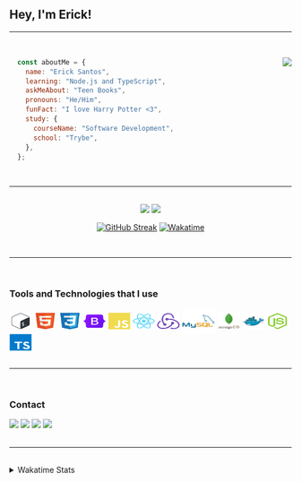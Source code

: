 ## Hey, I'm Erick!

---
</br>
<div align="center">
  <img height="200px" align="right" style="margin-left:30px;" src="https://media.tumblr.com/tumblr_m4vjobYRbG1qj3ir1.gif" />
  <div align="left" style="display: inline_block" markdown="1">
    
```js
  const aboutMe = {
    name: "Erick Santos",
    learning: "Node.js and TypeScript",
    askMeAbout: "Teen Books",
    pronouns: "He/Him",
    funFact: "I love Harry Potter <3",
    study: {
      courseName: "Software Development",
      school: "Trybe",
    },
  };
```
    
  </div>
</div>
</br>

---

</br>
<div align="center">
  <img height="180em" src="https://github-readme-stats.vercel.app/api?username=erick-ol&show_icons=true&theme=dracula&include_all_commits=true&count_private=true&icon_color=2FC18C&title_color=2FC18C&bg_color=1A1D21"/>
  <img height="180em" src="https://github-readme-stats.vercel.app/api/top-langs/?username=erick-ol&layout=compact&langs_count=7&theme=dracula&title_color=2FC18C&bg_color=1A1D21"/>
      
  [![GitHub Streak](https://github-readme-streak-stats.herokuapp.com/?user=erick-ol&theme=dark&fire=2FC18C&ring=2FC18C&background=1A1D21&currStreakLabel=2FC18C)](https://git.io/streak-stats)
  [![Wakatime](https://github-readme-stats.vercel.app/api/wakatime?username=erick_ol&layout=compact&theme=dracula&title_color=2FC18C&bg_color=1A1D21)](https://wakatime.com/@erick_ol)
      
</div>
</br>

---

</br>

### Tools and Technologies that I use

<div>
  <img align="center" alt="bash" height="30" width="40" src="https://raw.githubusercontent.com/devicons/devicon/master/icons/bash/bash-original.svg">
  <img align="center" alt="HTML" height="30" width="40" src="https://raw.githubusercontent.com/devicons/devicon/master/icons/html5/html5-original.svg">
  <img align="center" alt="CSS" height="30" width="40" src="https://raw.githubusercontent.com/devicons/devicon/master/icons/css3/css3-original.svg">
  <img align="center" alt="bootstrap" height="30" width="40" src="https://raw.githubusercontent.com/devicons/devicon/master/icons/bootstrap/bootstrap-original.svg">
  <img align="center" alt="Js" height="30" width="40" src="https://raw.githubusercontent.com/devicons/devicon/master/icons/javascript/javascript-plain.svg">
  <img align="center" alt="React" height="30" width="40" src="https://raw.githubusercontent.com/devicons/devicon/master/icons/react/react-original.svg">
  <img align="center" alt="redux" height="30" width="40" src="https://raw.githubusercontent.com/devicons/devicon/master/icons/redux/redux-original.svg">
  <img align="center" alt="mysql" height="45" width="60" src="https://raw.githubusercontent.com/devicons/devicon/master/icons/mysql/mysql-original-wordmark.svg">
  <img align="center" alt="mongodb" height="30" width="40" src="https://raw.githubusercontent.com/devicons/devicon/master/icons/mongodb/mongodb-original-wordmark.svg">
  <img align="center" alt="Docker" height="30" width="40" src="https://raw.githubusercontent.com/devicons/devicon/master/icons/docker/docker-original.svg">
  <img align="center" alt="Node.js" height="30" width="40" src="https://raw.githubusercontent.com/devicons/devicon/master/icons/nodejs/nodejs-original.svg">
  <img align="center" alt="TypeScript.js" height="30" width="40" src="https://raw.githubusercontent.com/devicons/devicon/master/icons/typescript/typescript-original.svg">
</div>
</br>

---

</br>

### Contact

<div>
  <a href="https://www.linkedin.com/in/erickosantos/" target="_blank"><img src="https://img.shields.io/badge/-LinkedIn-%230077B5?style=for-the-badge&logo=linkedin&logoColor=white" target="_blank"></a> 
  <a href = "mailto:erickosantos.dev@gmail.com"><img src="https://img.shields.io/badge/-Gmail-%23333?style=for-the-badge&logo=gmail&logoColor=white" target="_blank"></a>
  <a href="https://instagram.com/rick.ods" target="_blank"><img src="https://img.shields.io/badge/-Instagram-%23E4405F?style=for-the-badge&logo=instagram&logoColor=white" target="_blank"></a>
 <a href="https://discord.com/users/692041528415223898" target="_blank"><img src="https://img.shields.io/badge/Discord-7289DA?style=for-the-badge&logo=discord&logoColor=white" target="_blank"></a> 
  
</div>
</br>

---

</br>

<details>
  <summary>Wakatime Stats</summary>
<br>
      
<!--START_SECTION:waka-->
![Code Time](http://img.shields.io/badge/Code%20Time-435%20hrs%2046%20mins-blue)

![Profile Views](http://img.shields.io/badge/Profile%20Views-12-blue)

**🐱 My GitHub Data** 

> 🏆 643 Contributions in the Year 2022
 > 
> 📦 225.8 kB Used in GitHub's Storage 
 > 
> 💼 Opted to Hire
 > 
> 📜 48 Public Repositories 
 > 
> 🔑 4 Private Repositories  
 > 
**I'm an Early 🐤** 

```text
🌞 Morning    68 commits     █░░░░░░░░░░░░░░░░░░░░░░░░   6.47% 
🌆 Daytime    561 commits    █████████████░░░░░░░░░░░░   53.38% 
🌃 Evening    414 commits    █████████░░░░░░░░░░░░░░░░   39.39% 
🌙 Night      8 commits      ░░░░░░░░░░░░░░░░░░░░░░░░░   0.76%

```
📅 **I'm Most Productive on Monday** 

```text
Monday       269 commits    ██████░░░░░░░░░░░░░░░░░░░   25.59% 
Tuesday      215 commits    █████░░░░░░░░░░░░░░░░░░░░   20.46% 
Wednesday    178 commits    ████░░░░░░░░░░░░░░░░░░░░░   16.94% 
Thursday     146 commits    ███░░░░░░░░░░░░░░░░░░░░░░   13.89% 
Friday       111 commits    ██░░░░░░░░░░░░░░░░░░░░░░░   10.56% 
Saturday     67 commits     █░░░░░░░░░░░░░░░░░░░░░░░░   6.37% 
Sunday       65 commits     █░░░░░░░░░░░░░░░░░░░░░░░░   6.18%

```


📊 **This Week I Spent My Time On** 

```text
⌚︎ Time Zone: America/Sao_Paulo

💬 Programming Languages: 
TypeScript               18 hrs 59 mins      █████████████████░░░░░░░░   69.56% 
CSS                      5 hrs 17 mins       ████░░░░░░░░░░░░░░░░░░░░░   19.4% 
JSON                     1 hr 45 mins        █░░░░░░░░░░░░░░░░░░░░░░░░   6.44% 
Ruby                     1 hr 13 mins        █░░░░░░░░░░░░░░░░░░░░░░░░   4.46% 
Other                    1 min               ░░░░░░░░░░░░░░░░░░░░░░░░░   0.08%

🔥 Editors: 
VS Code                  27 hrs 18 mins      █████████████████████████   100.0%

🐱‍💻 Projects: 
startfuture-frontend     9 hrs 52 mins       █████████░░░░░░░░░░░░░░░░   36.18% 
yuri                     9 hrs 6 mins        ████████░░░░░░░░░░░░░░░░░   33.38% 
yuri-cliente             6 hrs 51 mins       ██████░░░░░░░░░░░░░░░░░░░   25.14% 
yu-open-lib              1 hr 26 mins        █░░░░░░░░░░░░░░░░░░░░░░░░   5.3%

💻 Operating System: 
WSL                      27 hrs 18 mins      █████████████████████████   100.0%

```

**I Mostly Code in JavaScript** 

```text
JavaScript               33 repos            ████████████████░░░░░░░░░   64.71% 
PHP                      4 repos             ██░░░░░░░░░░░░░░░░░░░░░░░   7.84% 
TypeScript               4 repos             ██░░░░░░░░░░░░░░░░░░░░░░░   7.84% 
CSS                      3 repos             █░░░░░░░░░░░░░░░░░░░░░░░░   5.88% 
HTML                     3 repos             █░░░░░░░░░░░░░░░░░░░░░░░░   5.88%

```


**Timeline**

![Chart not found](https://raw.githubusercontent.com/erick-ol/erick-ol/main/charts/bar_graph.png) 


 Last Updated on 17/07/2022 18:46:27 UTC
<!--END_SECTION:waka--> 
</details>
